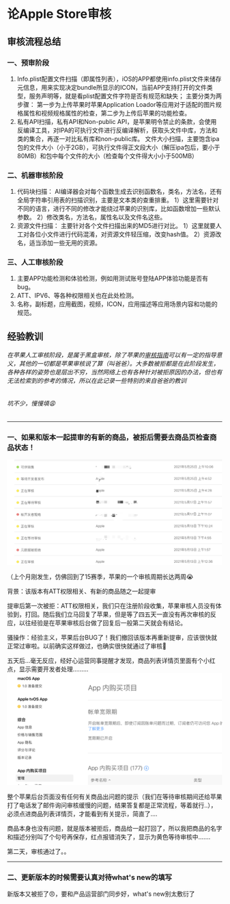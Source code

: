 # 论Apple Store审核



## 审核流程总结

### 一、预审阶段

1. Info.plist配置文件扫描（即属性列表），iOS的APP都使用info.plist文件来储存元信息，用来实现决定bundle所显示的ICON，当前APP支持打开的文件类型，服务声明等，就是看plist配置文件字符是否有规范和缺失；
   主要分类为两步骤：
   第一步为上传苹果时苹果Application Loador等应用对于适配的图片规格属性和视频规格属性的检查，第二步为上传后苹果的功能检查。
2. 私有API扫描，私有API和Non-public API，是苹果明令禁止的条款，会使用反编译工具，对IPA的可执行文件进行反编译解析，获取头文件中库，方法和类的集合，再逐一对比私有库和non-public库。
   文件大小扫描，主要饱含ipa包的文件大小（小于2GB），可执行文件得正文段大小（解压ipa包后，要小于80MB）和包中每个文件的大小（检查每个文件得大小小于500MB）

### 二、机器审核阶段

1. 代码块扫描：
   AI编译器会对每个函数生成去识别函数名，类名，方法名，还有全局字符串引用表的扫描识别，主要是文本类的查重排重。
   1）这里需要针对不同的语言，进行不同的修改才能绕过苹果的识别库，比如函数增加一些默认参数。
   2）修改类名，方法名，属性名以及文件名这些。
2. 资源文件扫描：
   主要针对各个文件扫描出来的MD5进行对比。
   1）这里就要人工对各位小文件进行代码混淆，对资源文件轻压缩，改变hash值。
   2）资源改名，适当添加一些无用的资源。

### 三、人工审核阶段

1. 主要APP功能检测和体验检测，例如用测试账号登陆APP体验功能是否有bug。
2. ATT、IPV6、等各种权限相关也在此处检测。
3. 名称，副标题，应用截图，视频，ICON，应用描述等应用场景内容和功能的规范。



## 经验教训

###### 在苹果人工审核阶段，是属于黑盒审核，除了苹果的[审核指南](https://developer.apple.com/cn/app-store/review/guidelines/)可以有一定的指导意义，其他的一切都是苹果审核说了算（叫爸爸）。大多数被拒都是在此阶段发生，各种各样的姿势也是层出不穷，当然网络上也有各种针对被拒原因的办法，但也有无法检索到的参考的情况，所以在此记录一些特别的来自爸爸的教训

###### 坑不少，慢慢填😩

------

### 一、如果和版本一起提审的有新的商品，被拒后需要去商品页检查商品状态！

![image-20210603150209565](../Resource/image-20210603150209565.png)

（上个月刚发生，仿佛回到了15赛季，苹果的一个审核周期长达两周😭

背景：该版本有ATT权限相关、有新的商品随之一起提审

提审后第一次被拒：ATT权限相关，我们只在注册阶段收集，苹果审核人员没有体验到，打回。随后我们立马回复了苹果，但是等了四五天一直没有再次审核的反应，以往经验是在苹果审核后台做了回复后一般第二天就会有结论。

骚操作：经验主义，苹果后台BUG了！我们撤回该版本再重新提审，应该很快就正常过审啦。以前确实这样做过，也确实很快就通过了审核🤔

五天后...毫无反应，经好心运营同事提醒才发现，商品列表详情页里面有个小红点，显示需要开发者处理.........![image-20210603153538177](../Resource/image-20210603153538177.png)

整个苹果后台页面没有任何有关商品出问题的提示（我们在等待审核期间还给苹果打了电话发了邮件询问审核缓慢的问题，结果答复都是正常流程，等着就行..），必须点进商品列表详情页，才能看到有关提示，简直了....

商品本身也没有问题，就是版本被拒后，商品给一起打回了，所以我把商品的名字和描述分别叫了个句号再保存，红点报错消失了，显示为黄色等待审核中.......

第二天，审核通过了。。

------

### 二、更新版本的时候需要认真对待what's new的填写

新版本又被拒了😠，要和产品运营部门同步好，what's new别太敷衍了